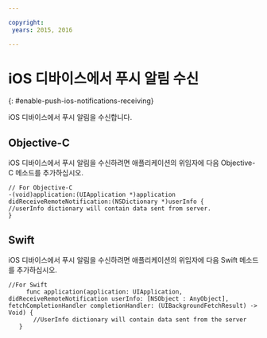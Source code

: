 ```yaml
---

copyright:
 years: 2015, 2016

---
```


# iOS 디바이스에서 푸시 알림 수신
{: #enable-push-ios-notifications-receiving}

iOS 디바이스에서 푸시 알림을 수신합니다. 

## Objective-C
iOS 디바이스에서 푸시 알림을 수신하려면 애플리케이션의 위임자에 다음 Objective-C 메소드를 추가하십시오.

```
// For Objective-C
-(void)application:(UIApplication *)application didReceiveRemoteNotification:(NSDictionary *)userInfo {
//userInfo dictionary will contain data sent from server.
}
```

## Swift
iOS 디바이스에서 푸시 알림을 수신하려면 애플리케이션의 위임자에 다음 Swift 메소드를 추가하십시오.

```
//For Swift
	 func application(application: UIApplication, didReceiveRemoteNotification userInfo: [NSObject : AnyObject], fetchCompletionHandler completionHandler: (UIBackgroundFetchResult) -> Void) {
       //UserInfo dictionary will contain data sent from the server
   }
```

